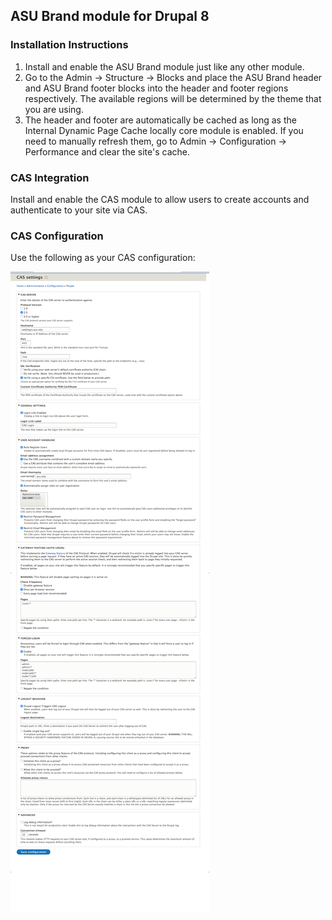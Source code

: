 ## ASU Brand module for Drupal 8

### Installation Instructions
1. Install and enable the ASU Brand module just like any other module.
2. Go to the Admin -> Structure -> Blocks and place the ASU Brand header and ASU Brand
   footer blocks into the header and footer regions respectively. The available
   regions will be determined by the theme that you are using.
3. The header and footer are automatically be cached as long as the Internal Dynamic Page Cache
   locally core module is enabled. If you need to manually refresh them, go to
   Admin -> Configuration -> Performance and clear the site's cache.

### CAS Integration
Install and enable the CAS module to allow users to create accounts and authenticate
to your site via CAS.

### CAS Configuration
Use the following as your CAS configuration:

![alt text](cas-configuration.png) 
